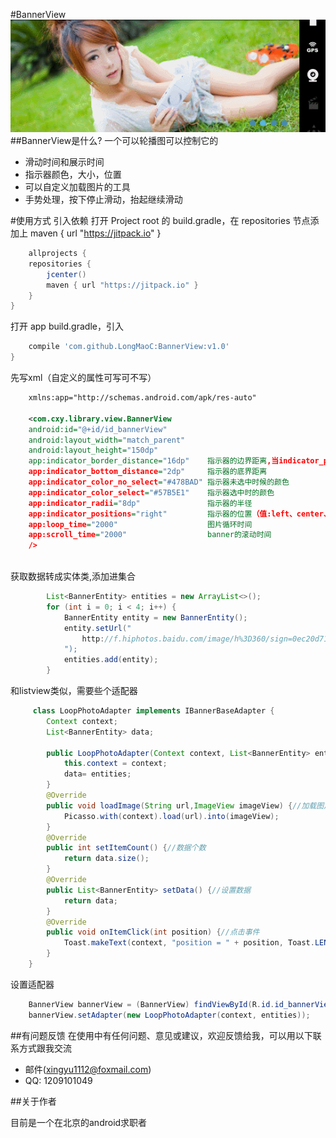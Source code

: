 
#BannerView
 ![image](https://github.com/LongMaoC/BannerView/blob/master/gif/bannerview.gif)
##BannerView是什么?
一个可以轮播图可以控制它的

* 滑动时间和展示时间
* 指示器颜色，大小，位置
* 可以自定义加载图片的工具
* 手势处理，按下停止滑动，抬起继续滑动



#使用方式
引入依赖
打开 Project root 的 build.gradle，在 repositories 节点添加上 maven { url "https://jitpack.io" }
```gradle
    allprojects {
    repositories {
        jcenter()
        maven { url "https://jitpack.io" }
    }
}
```
打开 app  build.gradle，引入
```gradle
    compile 'com.github.LongMaoC:BannerView:v1.0'
}
```

先写xml（自定义的属性可写可不写）
```xml
    xmlns:app="http://schemas.android.com/apk/res-auto"

    <com.cxy.library.view.BannerView
    android:id="@+id/id_bannerView"
    android:layout_width="match_parent"
    android:layout_height="150dp"
    app:indicator_border_distance="16dp"    指示器的边界距离,当indicator_positions的值不为center时使用
    app:indicator_bottom_distance="2dp"     指示器的底界距离
    app:indicator_color_no_select="#478BAD" 指示器未选中时候的颜色
    app:indicator_color_select="#57B5E1"    指示器选中时的颜色
    app:indicator_radii="8dp"               指示器的半径
    app:indicator_positions="right"         指示器的位置（值:left、center、right）
    app:loop_time="2000"                    图片循环时间
    app:scroll_time="2000"                  banner的滚动时间
    />
        
```

获取数据转成实体类,添加进集合
```java
        List<BannerEntity> entities = new ArrayList<>();
        for (int i = 0; i < 4; i++) {
            BannerEntity entity = new BannerEntity();
            entity.setUrl("
                http://f.hiphotos.baidu.com/image/h%3D360/sign=0ec20d71f01fbe09035ec5125b600c30/00e93901213fb80e0ee553d034d12f2eb9389484.jpg
            ");
            entities.add(entity);
        }
```
和listview类似，需要些个适配器
```java
     class LoopPhotoAdapter implements IBannerBaseAdapter {
        Context context;
        List<BannerEntity> data;

        public LoopPhotoAdapter(Context context, List<BannerEntity> entities) {//构造方法
            this.context = context;
            data= entities;
        }
        @Override
        public void loadImage(String url,ImageView imageView) {//加载图片
            Picasso.with(context).load(url).into(imageView);
        }
        @Override
        public int setItemCount() {//数据个数
            return data.size();
        }
        @Override
        public List<BannerEntity> setData() {//设置数据
            return data;
        }
        @Override
        public void onItemClick(int position) {//点击事件
            Toast.makeText(context, "position = " + position, Toast.LENGTH_SHORT).show();
        }
    }
```

设置适配器
```java
    BannerView bannerView = (BannerView) findViewById(R.id.id_bannerView);
    bannerView.setAdapter(new LoopPhotoAdapter(context, entities));
```

##有问题反馈
在使用中有任何问题、意见或建议，欢迎反馈给我，可以用以下联系方式跟我交流

* 邮件(xingyu1112@foxmail.com)
* QQ: 1209101049





##关于作者

目前是一个在北京的android求职者 
